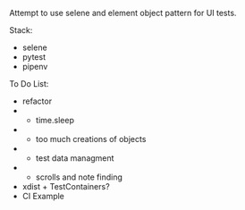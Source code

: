 Attempt to use selene and element object pattern for UI tests.

Stack:
- selene
- pytest
- pipenv

To Do List:
- refactor
- - time.sleep
- - too much creations of objects
- - test data managment
- - scrolls and note finding
- xdist + TestContainers?
- CI Example
